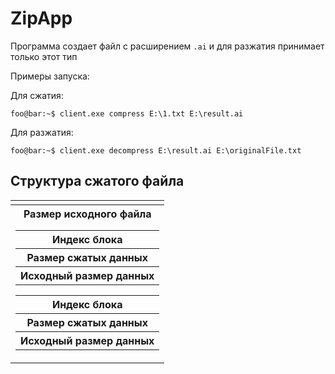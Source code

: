 # ZipApp

Программа создает файл с расширением ```.ai``` и для разжатия принимает только этот тип

Примеры запуска:

Для сжатия:
```console
foo@bar:~$ client.exe compress E:\1.txt E:\result.ai
```
Для разжатия:
```console
foo@bar:~$ client.exe decompress E:\result.ai E:\originalFile.txt
```


## Структура сжатого файла
<table>
    <tr>
      <td></td>
    </tr>
    <tr>
      <th>Размер исходного файла
        <table width="150">
          <tr>
            <th>Индекс блока</th>
          </tr>
          <tr>
            <th>Размер сжатых данных</th>
          </tr>
          <tr>
            <th>Исходный размер данных</th>
          </tr>
        </table>
        <table width="150">
          <tr>
            <th>Индекс блока</th>
          </tr>
          <tr>
            <th>Размер сжатых данных</th>
          </tr>
          <tr>
            <th>Исходный размер данных</th>
          </tr>
        </table>
      </th>
    </tr>
</table>
  
